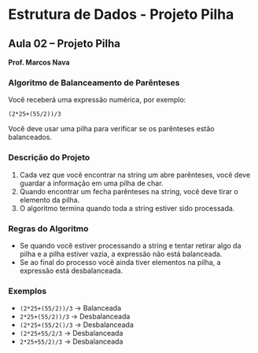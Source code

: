# Estrutura de Dados - Projeto Pilha

## Aula 02 – Projeto Pilha

**Prof. Marcos Nava**

### Algoritmo de Balanceamento de Parênteses

Você receberá uma expressão numérica, por exemplo:

```
(2*25+(55/2))/3
```

Você deve usar uma pilha para verificar se os parênteses estão balanceados.

### Descrição do Projeto

1. Cada vez que você encontrar na string um abre parênteses, você deve guardar a informação em uma pilha de char.
2. Quando encontrar um fecha parênteses na string, você deve tirar o elemento da pilha.
3. O algoritmo termina quando toda a string estiver sido processada.

### Regras do Algoritmo

-   Se quando você estiver processando a string e tentar retirar algo da pilha e a pilha estiver vazia, a expressão não está balanceada.
-   Se ao final do processo você ainda tiver elementos na pilha, a expressão está desbalanceada.

### Exemplos

-   `(2*25+(55/2))/3` -> Balanceada
-   `2*25+(55/2))/3` -> Desbalanceada
-   `(2*25+(55/2()/3` -> Desbalanceada
-   `(2*25+55/2/3` -> Desbalanceada
-   `2*25+55/2)/3` -> Desbalanceada
